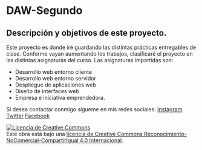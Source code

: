 # DAW-Segundo

## Descripción y objetivos de este proyecto.

Este proyecto es  donde iré guardando las distintas prácticas entregables de clase. Conforme vayan aumentando los trabajos, clasificaré el proyecto en las distintas asignaturas del curso. Las asignaturas impartidas son: 

+ Desarrollo web entorno cliente
+ Desarrollo web entorno servidor
+ Despliegue de aplicaciones web
+ Diseño de interfaces web
+ Empresa e iniciativa emprendedora.

Si desea contactar conmigo sígueme en mis redes sociales:
[Instagram](www.instagram.meloinvento.com) [Twitter](www.twitter.meloinvento.com) [Facebook](www.fb.meloinvento.com)

<a rel="license" href="http://creativecommons.org/licenses/by-nc-sa/4.0/"><img alt="Licencia de Creative Commons" style="border-width:0" src="https://i.creativecommons.org/l/by-nc-sa/4.0/88x31.png" /></a><br />Este obra está bajo una <a rel="license" href="http://creativecommons.org/licenses/by-nc-sa/4.0/">licencia de Creative Commons Reconocimiento-NoComercial-CompartirIgual 4.0 Internacional</a>.

